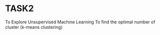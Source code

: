 # TASK2
To Explore Unsupervised Machine Learning 
To find the optimal number of cluster (k-means clustering)
